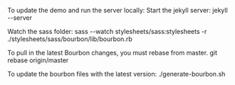 To update the demo and run the server locally:
Start the jekyll server:
    jekyll --server

Watch the sass folder:
    sass --watch stylesheets/sass:stylesheets -r ./stylesheets/sass/bourbon/lib/bourbon.rb



To pull in the latest Bourbon changes, you must rebase from master.
    git rebase origin/master

To update the bourbon files with the latest version:
    ./generate-bourbon.sh
